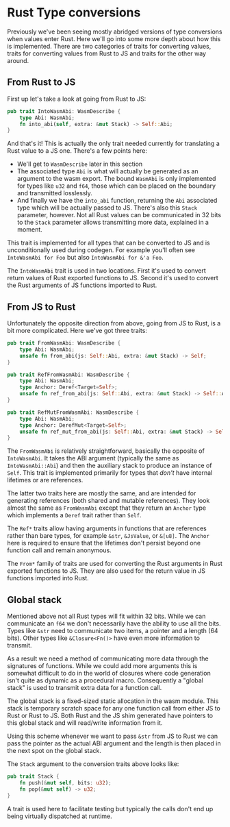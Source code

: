 # Rust Type conversions

Previously we've been seeing mostly abridged versions of type conversions when
values enter Rust. Here we'll go into some more depth about how this is
implemented. There are two categories of traits for converting values, traits
for converting values from Rust to JS and traits for the other way around.

## From Rust to JS

First up let's take a look at going from Rust to JS:

```rust
pub trait IntoWasmAbi: WasmDescribe {
    type Abi: WasmAbi;
    fn into_abi(self, extra: &mut Stack) -> Self::Abi;
}
```

And that's it! This is actually the only trait needed currently for translating
a Rust value to a JS one. There's a few points here:

* We'll get to `WasmDescribe` later in this section
* The associated type `Abi` is what will actually be generated as an argument to
  the wasm export. The bound `WasmAbi` is only implemented for types like `u32`
  and `f64`, those which can be placed on the boundary and transmitted
  losslessly.
* And finally we have the `into_abi` function, returning the `Abi` associated
  type which will be actually passed to JS. There's also this `Stack` parameter,
  however. Not all Rust values can be communicated in 32 bits to the `Stack`
  parameter allows transmitting more data, explained in a moment.

This trait is implemented for all types that can be converted to JS and is
unconditionally used during codegen. For example you'll often see `IntoWasmAbi
for Foo` but also `IntoWasmAbi for &'a Foo`.

The `IntoWasmAbi` trait is used in two locations. First it's used to convert
return values of Rust exported functions to JS. Second it's used to convert the
Rust arguments of JS functions imported to Rust.

## From JS to Rust

Unfortunately the opposite direction from above, going from JS to Rust, is a bit
more complicated. Here we've got three traits:

```rust
pub trait FromWasmAbi: WasmDescribe {
    type Abi: WasmAbi;
    unsafe fn from_abi(js: Self::Abi, extra: &mut Stack) -> Self;
}

pub trait RefFromWasmAbi: WasmDescribe {
    type Abi: WasmAbi;
    type Anchor: Deref<Target=Self>;
    unsafe fn ref_from_abi(js: Self::Abi, extra: &mut Stack) -> Self::Anchor;
}

pub trait RefMutFromWasmAbi: WasmDescribe {
    type Abi: WasmAbi;
    type Anchor: DerefMut<Target=Self>;
    unsafe fn ref_mut_from_abi(js: Self::Abi, extra: &mut Stack) -> Self::Anchor;
}
```

The `FromWasmAbi` is relatively straightforward, basically the opposite of
`IntoWasmAbi`. It takes the ABI argument (typically the same as
`IntoWasmAbi::Abi`) and then the auxiliary stack to produce an instance of
`Self`. This trait is implemented primarily for types that *don't* have internal
lifetimes or are references.

The latter two traits here are mostly the same, and are intended for generating
references (both shared and mutable references). They look almost the same as
`FromWasmAbi` except that they return an `Anchor` type which implements a
`Deref` trait rather than `Self`.

The `Ref*` traits allow having arguments in functions that are references rather
than bare types, for example `&str`, `&JsValue`, or `&[u8]`. The `Anchor` here
is required to ensure that the lifetimes don't persist beyond one function call
and remain anonymous.

The `From*` family of traits are used for converting the Rust arguments in Rust
exported functions to JS. They are also used for the return value in JS
functions imported into Rust.

## Global stack

Mentioned above not all Rust types will fit within 32 bits. While we can
communicate an `f64` we don't necessarily have the ability to use all the bits.
Types like `&str` need to communicate two items, a pointer and a length (64
bits). Other types like `&Closure<Fn()>` have even more information to
transmit.

As a result we need a method of communicating more data through the signatures
of functions. While we could add more arguments this is somewhat difficult to do
in the world of closures where code generation isn't quite as dynamic as a
procedural macro. Consequently a "global stack" is used to transmit extra
data for a function call.

The global stack is a fixed-sized static allocation in the wasm module. This
stack is temporary scratch space for any one function call from either JS to
Rust or Rust to JS. Both Rust and the JS shim generated have pointers to this
global stack and will read/write information from it.

Using this scheme whenever we want to pass `&str` from JS to Rust we can pass
the pointer as the actual ABI argument and the length is then placed in the next
spot on the global stack.

The `Stack` argument to the conversion traits above looks like:

```rust
pub trait Stack {
    fn push(&mut self, bits: u32);
    fn pop(&mut self) -> u32;
}
```

A trait is used here to facilitate testing but typically the calls don't end up
being virtually dispatched at runtime.
